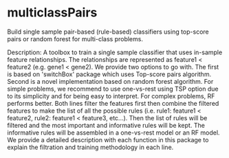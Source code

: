 # multiclassPairs
Build single sample pair-based (rule-based) classifiers using top-score pairs or random forest for multi-class problems.

Description: A toolbox to train a single sample classifier that uses in-sample feature relationships. The relationships are represented as feature1 < feature2 (e.g. gene1 < gene2). We provide two options to go with. The first is based on 'switchBox' package which uses Top-score pairs algorithm. Second is a novel implementation based on random forest algorithm. For simple problems, we recommend to use one-vs-rest using TSP option due to its simplicity and for being easy to interpret.  For complex problems, RF performs better.  Both lines filter the features first then combine the filtered features to make the list of all the possible rules (i.e. rule1: feature1 < feature2, rule2: feature1 < feature3, etc...).  Then the list of rules will be filtered and the most important and informative rules will be kept. The informative rules will be assembled in a one-vs-rest model or an RF model.  We provide a detailed description with each function in this package to explain the filtration and training methodology in each line. 
